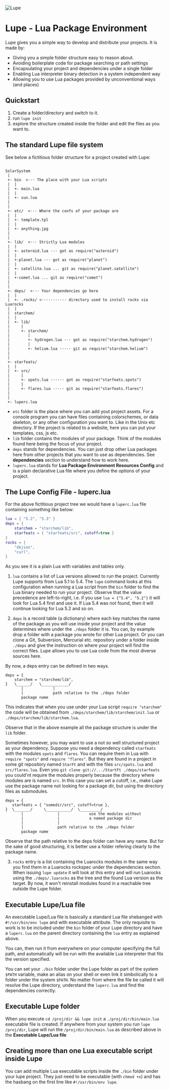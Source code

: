 ![Lupe](https://repository-images.githubusercontent.com/531184514/5f2c2dc3-2d34-41d7-9fce-681a68a66ff1)

Lupe - Lua Package Environment
==============================

Lupe gives you a simple way to develop and distribute your projects.
It is made by:

* Giving you a simple folder structure easy to reason about.
* Avoiding boilerplate code for package searching or path settings
* Encapsulating your project and dependencies under a single folder
* Enabling Lua interpreter binary detection in a system independent way
* Allowing you to use Lua packages provided by unconventional ways (and places)


Quickstart
----------

1. Create a folder/directory and switch to it.
2. run `lupe init`
3. explore the structure created inside the folder and
   edit the files as you want to.


The standard Lupe file system
------------------------------

See below a fictitious folder structure for a project created with Lupe:
```

SolarSystem
 |
 +- bin  <··· The place with your Lua scripts
 |  |
 |  +- main.lua
 |  |
 |  +- sun.lua
 |
 |
 +- etc/  <··· Where the confs of your package are
 |  |
 |  +- template.tpl
 |  |
 |  +- anything.jpg
 |
 |
 +- lib/  <··· Strictly Lua modules
 |  |
 |  +- asteroid.lua ··· got as require("asteroid")
 |  |
 |  +-planet.lua ··· got as require("planet")
 |  |
 |  +- satellite.lua ... git as require("planet.satellite")
 |  |
 |  +-comet.lua ... git as require("comet")
 |
 |
 +- deps/  <··· Your dependencies go here
 |  |
 |  +- .rocks/ <··········· directory used to install rocks via Luarocks
 |  |
 |  starchem/
 |  |
 |  +- lib/
 |     |
 |     +- starchem/
 |        |
 |        +- hydrogen.lua ··· got as require("starchem.hydrogen")
 |        |
 |        +- helium.lua ····· git as require("starchem.helium")
 |
 |
 +- starfeats/
 |  |
 |  +- src/
 |     |
 |     +- spots.lua ······ got as require("starfeats.spots")
 |     |
 |     +- flares.lua ····· git as require("starfeats.flares")
 |
 |
 +- luperc.lua
```

* `etc` folder is the place where you can add yout project assets. For a console
program you can have files containing colorschemes, or data skeleton, or any
other configuration you want to. Like in the Unix etc directory. If the project
is related to a website, here you can put your templates, css, js etc.
* `lib` folder contains the modules of your package. Think of the modules found
here being the focus of your project.
* `deps` stands for dependencies. You can just drop other Lua packages here from
other projects that you want to use as dependencies. See **dependencies**
section to understand how to work here.
* `luperc.lua` stands for **Lua Package Environment Resources Config** and is
a plain declarative Lua file where you define the options of your project.

The Lupe Config File - luperc.lua
---------------------------------

For the above fictitious project tree we would have a `luperc.lua` file containing
something like below:

```Lua
lua = { "5.2", "5.3" }
deps = {
    starchem = "starchem/lib",
    starfeats = { "starfeats/src", cutoff=true }
}
rocks = {
    "dkjson",
    "curl",
}
```

As you see it is a plain Lua with variables and tables only.

1. `lua` contains a list of Lua versions allowed to run the project. Currently
Lupe supports from Lua 5.1 to 5.4. The `lupe` command looks at this configuration
when running a Lua script from the `bin` folder to find the Lua binary needed
to run your project. Observe that the value precedence are left-to-right, i.e.
if you use `lua = {"5.4", "5.2"}` it will look for Lua 5.4 first and use it.
If Lua 5.4 was not found, then it will continue looking for Lua 5.2 and so on.

2. `deps` is a record table (a dictionary) where each key matches the name of
the package as you will use inside your project and the value determines where
under the `./deps` folder it is. You can, by example drop a folder with a
package you wrote for other Lua project. Or you can clone a Git, Subversion,
Mercurial etc. repository under a folder inside `./deps` and give the instruction
on where your project will find the correct files. Lupe allows you to use Lua
code from the most diverse sources here.

By now, a deps entry can be defined in two ways.

    deps = {
        starchem = "starchem/lib",
    }   \______/   \____________/
           |             |
           |             path relative to the ./deps folder
           package name

This indicates that when you use under your Lua script `require "starchem"` the
code will be obtained from `./deps/starchem/lib/starchem/init.lua` or
`./deps/starchem/lib/starchem.lua`.

Observe that in the above example all the package structure is under the `lib`
folder.

Sometimes however, you may want to use a not so well structured project as your
dependency. Suppose you need a dependency called `starfeats` with the modules
`spots` and `flares`. You can require them in Lua with `require "spots"` and
`require "flares"`. But they are found in a project in some git repository named
`StarFt` and with the files `src/spots.lua` and `src/flares.lua`. Even you
`git clone git://.../StartFt ./deps/starfeats` you could'nt require the modules
properly because the directory where modules are is named `src`. In this case
you can set a cutoff, i.e., make Lupe use the package name not looking for a
package dir, but using the directory files as submodules.

    deps = {
       starfeats = { "somedir/src", cutoff=true },
    }  \_______/     \___________/  \_________/
           |               |             use the modules without
           |               |             a named package dir
           |               |
           |               path relative to the ./deps folder
           package name

Observe that the path relative to the deps folder can have any name. But for the
sake of good structuring, it is better use a folder refering clearly to the
package name.

3. `rocks` entry is a list containing the Luarocks modules in the same way you
find them in a Luarocks rockspec under the dependencies section. When issuing
`lupe update` it will look at this entry and will run Luarocks using the
`./deps/.luarocks` as the tree and the found Lua version as the target. By now,
it won't reinstall modules found in a reachable tree outside the Lupe folder.


Executable Lupe/Lua file
------------------------

An executable Lupe/Lua file is basically a standard Lua file shebanged with
`#!/usr/bin/env lupe` and with executable attribute. The only requisite to
work is to be included under the `bin` folder of your Lupe directory and have
a `luperc.lua` on the parent directory containing the `lua` entry as explained
above.

You can, then run it from everywhere on your computer specifying the full path,
and automatically will be run with the available Lua interpreter that fits the
version specified.

You can set your `./bin` folder under the Lupe folder as part of the system
`$PATH` variable, make an alias on your shell or even link it simbolically to
a folder under the system `$PATH`. No matter from where the file be called it
will resolve the Lupe directory, understand the `luperc.lua` and find the
dependencies correctly.


Executable Lupe folder
-----------------------

When you execute `cd /proj/dir && lupe init` a `./proj/dir/bin/main.lua`
executable file is created. If anywhere from your system you run 
`lupe /proj/dir`, Lupe will run the `/proj/dir/bin/main.lua` as described above
in the **Executable Lupe/Lua file**


Creating more than one Lua executable script inside Lupe
---------------------------------------------------------

You can add multiple Lua executable scripts inside the `./bin` folder under
your lupe project. They just need to be executable (with `chmod +x`) and
has the hasbang on the first line like `#!/usr/bin/env lupe`.




